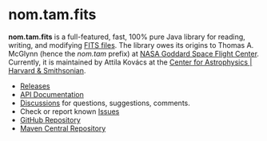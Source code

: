 # nom.tam.fits
 
__nom.tam.fits__ is a full-featured, fast, 100% pure Java library for reading, writing, and modifying 
[FITS files](https://fits.gsfc.nasa.gov/fits_standard.html). The library owes its origins to Thomas A. McGlynn (hence 
the _nom.tam_ prefix) at [NASA Goddard Space Flight Center](https://www.nasa.gov/goddard/). Currently, it is 
maintained by Attila Kov&aacute;cs at the [Center for Astrophysics | Harvard & Smithsonian](https://cfa.harvard.edu/).

 - [Releases](https://github.com/nom-tam-fits/nom-tam-fits/releases)
 - [API Documentation](https://nom-tam-fits.github.io/nom-tam-fits/apidocs/index.html)
 - [Discussions](https://github.com/nom-tam-fits/nom-tam-fits/discussions) for questions, suggestions, comments.
 - Check or report known [Issues](https://github.com/nom-tam-fits/nom-tam-fits/issues)
 - [GitHub Repository](https://github.com/nom-tam-fits/nom-tam-fits/)
 - [Maven Central Repository](https://mvnrepository.com/artifact/gov.nasa.gsfc.heasarc/nom-tam-fits)
 
 
